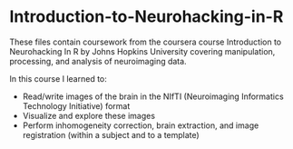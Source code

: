 # Introduction-to-Neurohacking-in-R

These files contain coursework from the coursera course Introduction to Neurohacking In R by Johns Hopkins University covering 
manipulation, processing, and analysis of neuroimaging data.

In this course I learned to: 
- Read/write images of the brain in the NIfTI (Neuroimaging Informatics Technology Initiative) format
- Visualize and explore these images
- Perform inhomogeneity correction, brain extraction, and image registration (within a subject and to a template)
